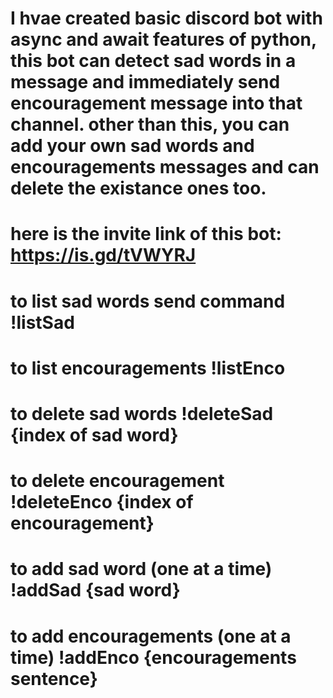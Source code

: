 # I hvae created basic discord bot with async and await features of python, this bot can detect sad words in a message and immediately send encouragement message into that channel. other than this, you can add your own sad words and encouragements messages and can delete the existance ones too.
# here is the invite link of this bot: https://is.gd/tVWYRJ

# to list sad words send command !listSad
# to list encouragements !listEnco
# to delete sad words !deleteSad {index of sad word}
# to delete encouragement !deleteEnco {index of encouragement}
# to add sad word (one at a time) !addSad {sad word}
# to add encouragements (one at a time) !addEnco {encouragements sentence}
